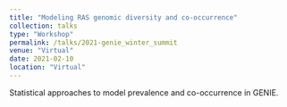 ```yaml
---
title: "Modeling RAS genomic diversity and co-occurrence"
collection: talks
type: "Workshop"
permalink: /talks/2021-genie_winter_summit
venue: "Virtual"
date: 2021-02-10
location: "Virtual"
---
```


Statistical approaches to model prevalence and co-occurrence in GENIE.
